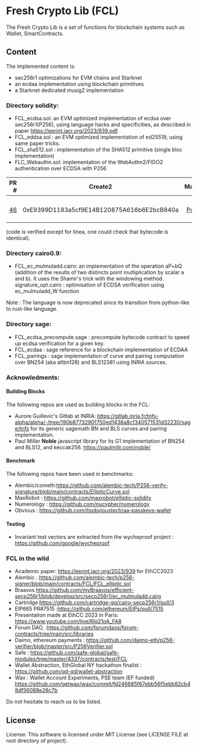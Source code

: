 # Fresh Crypto Lib (FCL)

The Fresh Crypto Lib is a set of functions for blockchain systems such as Wallet, SmartContracts.


## Content

The implemented content is:
- sec256r1 optimizations for EVM chains and Starknet
- an ecdaa implementation using blockchain primitives
- a Starknet dedicated musig2 implementation


### Directory solidity:

* FCL_ecdsa.sol: an EVM optimized implementation of ecdsa over sec256r1(P256), using language hacks and specificities, as described in paper https://eprint.iacr.org/2023/939.pdf.
* FCL_eddsa.sol   : an EVM optimized implementation of ed25519, using same paper tricks.
* FCL_sha512.sol : implementation of the SHA512 primitive (single bloc implementation)
* FLC_Webauthn.sol: implementation of the WebAuthn2/FIDO2 authentication over ECDSA with P256
<!--- FCL_ecdaa.sol: an EVM version of the ECDAA anonymous attestation for anonymous airdrops -->


| PR # | Create2 | Mainnets | Testnets |
|--------:|---------|:--:|:----|
||         |  |         |
|[46](https://github.com/rdubois-crypto/FreshCryptoLib/pull/46)| 0xE9399D1183a5cf9E14B120875A616b6E2bcB840a    | [Polygon](https://polygonscan.com/address/0xe9399d1183a5cf9e14b120875a616b6e2bcb840a#code)  | [Optimism](https://goerli-optimism.etherscan.io/address/0xe9399d1183a5cf9e14b120875a616b6e2bcb840a#code), [Sepolia](https://sepolia.etherscan.io/address/0xe9399d1183a5cf9e14b120875a616b6e2bcb840a#code), [Linea](https://explorer.goerli.linea.build/address/0xE9399D1183a5cf9E14B120875A616b6E2bcB840a/contracts#address-tabs)  |  

(code is verified except for linea, one could check that bytecode is identical).

### Directory cairo0.9:

* FCL_ec_mulmuladd.cairo: an implementation of the operation aP+bQ (addition of the results of two distincts point multiplication by scalar a and b). It uses the Shamir's trick with the windowing method.
signature_opt.cairo : optimisation of ECDSA verification using ec_mulmuladd_W function

<!---* FCL_cairo_secp : optimization of the ECDSA function over sec256r1, using starkware implementation with ec_mulmuladdW_sec256k1 (original implementation from Starkware commons here:https://github.com/https://github.com/starkware-libs/cairo-lang/tree/master/src/starkware/cairo/common/cairo_secp)-->

<!---* FCL_cairo_secp256k1 : optimization of the ECDSA function over sec256k1 using ec_mulmuladdW_sec256r1 (original implementation from Cartridge here:https://github.com/cartridge-gg/cairo-secp256r1) -->


<!---*FCL_musig2: Original implementation of the Schnorr verification algorithm. Please note that it is a custom implementation (cryptographically equivalent, but not identical to BlockStream implementation).
Namely arbitrary domain separator, choice of hash, byte ordering and annoying little choices are not compatible with Musig2 BIP proposal.-->

Note : The language is now deprecated since its transition from python-like to rust-like language.

### Directory sage:

* FCL_ecdsa_precompute.sage : precompute bytecode contract to speed up ecdsa verification for a given key.
* FCL_ecdaa : sage reference for a blockchain implementation of ECDAA
* FCL_pairings : sage implementation of curve and pairing computation over BN254 (aka altbn128) and BLS12381 using INRIA sources.


### Acknowledments:


#### Building Blocks

The following repos are used as building blocks in the FCL:
* Aurore Guillevic's Gitlab at INRIA: https://gitlab.inria.fr/tnfs-alpha/alpha/-/tree/190b87732901750ed1438a8cf340571531d32230/sage/tnfs for its generic sagemath BN and BLS curves and pairing implementation.
* Paul Miller **Noble** javascript library for its G1 implementation of BN254 and BLS12, and keccak256. https://paulmillr.com/noble/

#### Benchmark

The following repos have been used in benchmarks:
* Alembic/cometh:https://github.com/alembic-tech/P256-verify-signature/blob/main/contracts/EllipticCurve.sol
* MaxRobot : https://github.com/maxrobot/elliptic-solidity
* Numerology : https://github.com/nucypher/numerology
* Obvious : https://github.com/itsobvioustech/aa-passkeys-wallet


#### Testing 

* Invariant test vectors are extracted from the wycheproof project : https://github.com/google/wycheproof

### FCL in the wild

* Academic paper: https://eprint.iacr.org/2023/939 for EthCC2023
* Alembic : https://github.com/alembic-tech/p256-signer/blob/main/contracts/FCL/FCL_elliptic.sol
* Braavos https://github.com/myBraavos/efficient-secp256r1/blob/develop/src/secp256r1/ec_mulmuladd.cairo
* Cartridge https://github.com/cartridge-gg/cairo-secp256r1/pull/3
* EIP665 PR#7515 :https://github.com/ethereum/EIPs/pull/7515
* Presentation made at EthCC 2023 in Paris: https://www.youtube.com/live/Rlq21oA_FA8
* Forum DAO,  :https://github.com/forumdaos/forum-contracts/tree/main/src/libraries
* Daimo, ethereum payments : https://github.com/daimo-eth/p256-verifier/blob/master/src/P256Verifier.sol
* Safe : https://github.com/safe-global/safe-modules/tree/master/4337/contracts/test/FCL
* Wallet Abstraction, EthGlobal NY hackathon finalist : https://github.com/qd-qd/wallet-abstraction
* Wax : Wallet Account Experiments, PSE team (EF funded) https://github.com/getwax/wax/commit/fd246685f67ebb56f5ebb82cb48df56088e28c7b  

Do not hesitate to reach us to be listed.
## License 
License: This software is licensed under MIT License (see LICENSE FILE at root directory of project).


